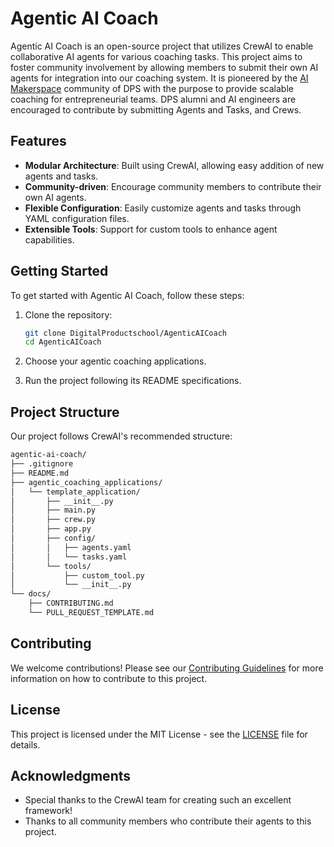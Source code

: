 # Agentic AI Coach

Agentic AI Coach is an open-source project that utilizes CrewAI to enable collaborative AI agents for various coaching tasks. This project aims to foster community involvement by allowing members to submit their own AI agents for integration into our coaching system. 
It is pioneered by the [AI Makerspace](https://github.com/DigitalProductschool/AI-Makerspace) community of DPS with the purpose to provide scalable coaching for entrepreneurial teams. DPS alumni and AI engineers are encouraged to contribute by submitting Agents and Tasks, and Crews.

## Features

- **Modular Architecture**: Built using CrewAI, allowing easy addition of new agents and tasks.
- **Community-driven**: Encourage community members to contribute their own AI agents.
- **Flexible Configuration**: Easily customize agents and tasks through YAML configuration files.
- **Extensible Tools**: Support for custom tools to enhance agent capabilities.

## Getting Started

To get started with Agentic AI Coach, follow these steps:

1. Clone the repository:
   ```sh
   git clone DigitalProductschool/AgenticAICoach
   cd AgenticAICoach

2. Choose your agentic coaching applications. 

3. Run the project following its README specifications. 


## Project Structure
Our project follows CrewAI's recommended structure:
```bash 
agentic-ai-coach/
├── .gitignore
├── README.md
├── agentic_coaching_applications/
│   └── template_application/
│       ├── __init__.py
│       ├── main.py
│       ├── crew.py
│       ├── app.py
│       ├── config/
│       │   ├── agents.yaml
│       │   └── tasks.yaml
│       └── tools/
│           ├── custom_tool.py
│           └── __init__.py
└── docs/
    ├── CONTRIBUTING.md
    └── PULL_REQUEST_TEMPLATE.md
```

## Contributing

We welcome contributions! Please see our [Contributing Guidelines](docs/CONTRIBUTING.md) for more information on how to contribute to this project.

## License

This project is licensed under the MIT License - see the [LICENSE](LICENSE) file for details.

## Acknowledgments

- Special thanks to the CrewAI team for creating such an excellent framework!
- Thanks to all community members who contribute their agents to this project.



